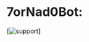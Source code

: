 # 7orNad0Bot:

[![support]("https://pafad.github.id/react-discord-widget/?serverId451929300598521876&showHeader=false&channelFontColor=#b846ef")]
